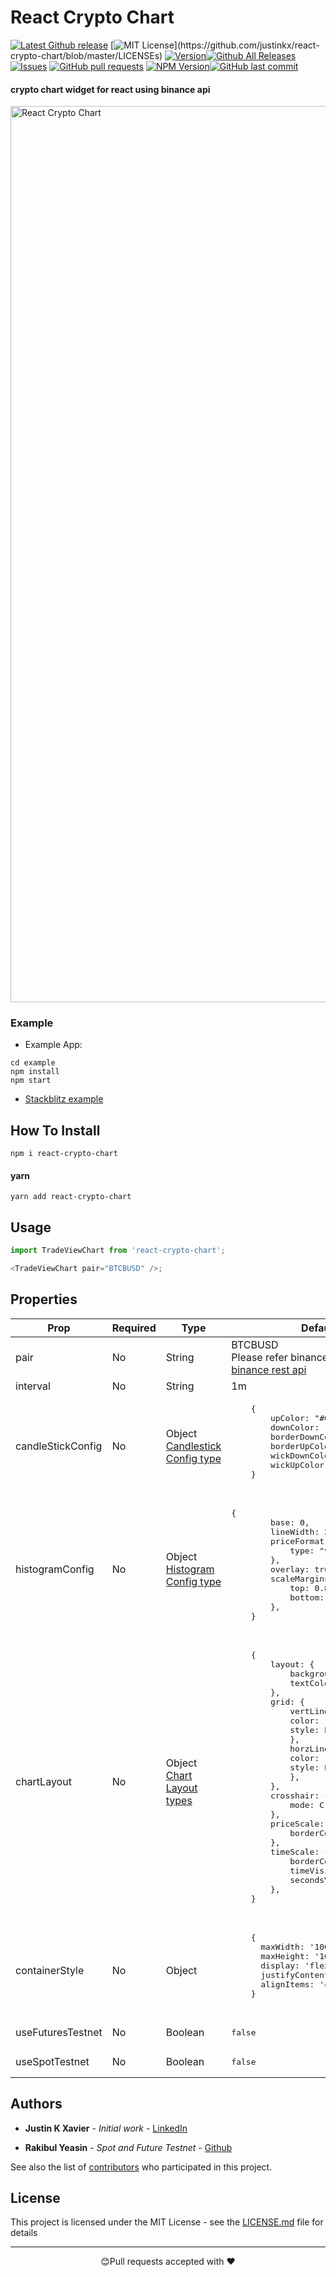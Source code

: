 # React Crypto Chart

[![Latest Github release](https://img.shields.io/github/release/justinkx/react-crypto-chart.svg)](https://github.com/justinkx/react-crypto-chart/releases/latest)
[![MIT License](https://img.shields.io/apm/l/atomic-design-ui.svg?)](https://github.com/justinkx/react-crypto-chart/blob/master/LICENSEs)
[![Version](https://badge.fury.io/gh/tterb%2FHyde.svg)](https://badge.fury.io/gh/tterb%2FHyde)[![Github All Releases](https://img.shields.io/github/downloads/justinkx/react-crypto-chart/total.svg?style=flat)]()[![Issues](https://img.shields.io/github/issues-raw/justinkx/react-crypto-chart.svg?maxAge=25000)](https://github.com/justinkx/react-crypto-chart/issues) [![GitHub pull requests](https://img.shields.io/github/issues-pr/justinkx/react-crypto-chart.svg?style=flat)]()
[![NPM Version](https://img.shields.io/npm/v/npm.svg?style=flat)]()[![GitHub last commit](https://img.shields.io/github/last-commit/justinkx/react-crypto-chart.svg?style=flat)]()

#### crypto chart widget for react using binance api

<img width="1434" alt="React Crypto Chart" src="https://user-images.githubusercontent.com/28846043/121532071-a4571e80-ca1c-11eb-9d08-3c8392737161.png">

### Example

- Example App:

```
cd example
npm install
npm start
```

- [Stackblitz example](https://stackblitz.com/edit/react-crypto-chart-jcogao)

## How To Install

```npm
npm i react-crypto-chart
```

#### yarn

```npm
yarn add react-crypto-chart
```

## Usage

```javascript
import TradeViewChart from 'react-crypto-chart';

<TradeViewChart pair="BTCBUSD" />;
```

## Properties

<table class="tg">
<thead>
  <tr>
    <th class="tg-0pky">Prop</th>
    <th class="tg-0pky">Required</th>
    <th class="tg-0pky">Type</th>
    <th class="tg-0pky">Default Value</th>
  </tr>
</thead>
<tbody>
  <tr>
    <td class="tg-0pky">pair</td>
    <td class="tg-0pky">No</td>
    <td class="tg-0pky">String</td>
    <td class="tg-0pky">BTCBUSD<br>Please refer binance api for more pairs<br><a href="https://github.com/binance/binance-spot-api-docs/blob/master/rest-api.md">binance rest api</a></td>
  </tr>
  <tr>
    <td class="tg-0pky">interval</td>
    <td class="tg-0pky">No</td>
    <td class="tg-0pky">String</td>
    <td class="tg-0pky">1m</td>
  </tr>
  <tr>
    <td class="tg-0pky">candleStickConfig</td>
    <td class="tg-0pky">No</td>
    <td class="tg-0pky">Object<br><a href="https://github.com/justinkx/react-crypto-chart/blob/readme/TYPES.md#candlestick-config-type" target="_blank" rel="noopener noreferrer">Candlestick Config type</a></td>
    <td class="tg-0pky">
    <pre>
    {
        upColor: "#00c176",
        downColor: "#cf304a",
        borderDownColor: "#cf304a",
        borderUpColor: "#00c176",
        wickDownColor: "#838ca1",
        wickUpColor: "#838ca1",
    }
    </pre>
    </td>
  </tr>
  <tr>
    <td class="tg-0pky">histogramConfig</td>
    <td class="tg-0pky">No</td>
    <td class="tg-0pky">Object<br><a href="https://github.com/justinkx/react-crypto-chart/blob/readme/TYPES.md#histogram-config-type" target="_blank" rel="noopener noreferrer">Histogram Config type</a></td>
    <td class="tg-0pky">
    <pre>{
        base: 0,
        lineWidth: 2,
        priceFormat: {
            type: "volume",
        },
        overlay: true,
        scaleMargins: {
            top: 0.8,
            bottom: 0,
        },
    }
  </pre>
    </td>
  </tr>
  <tr>
    <td class="tg-0pky">chartLayout</td>
    <td class="tg-0pky">No</td>
    <td class="tg-0pky">Object<br><a href="https://github.com/justinkx/react-crypto-chart/blob/readme/TYPES.md#chart-layout-types" target="_blank" rel="noopener noreferrer">Chart Layout types</a></td>
    <td class="tg-0pky">
    <pre>
    {
        layout: {
            backgroundColor: "#ededed",
            textColor: "#253248",
        },
        grid: {
            vertLines: {
            color: "#838fa3",
            style: LineStyle.SparseDotted,
            },
            horzLines: {
            color: "#838fa3",
            style: LineStyle.SparseDotted,
            },
        },
        crosshair: {
            mode: CrosshairMode.Normal,
        },
        priceScale: {
            borderColor: "#485c7b",
        },
        timeScale: {
            borderColor: "#485c7b",
            timeVisible: true,
            secondsVisible: false,
        },
    }
    </pre>
    </td>
  </tr>
  <tr>
    <td class="tg-0pky">containerStyle</td>
    <td class="tg-0pky">No</td>
    <td class="tg-0pky">Object</td>
    <td class="tg-0pky">
    <pre>
    {
      maxWidth: '100%',
      maxHeight: '100vh',
      display: 'flex',
      justifyContent: 'center',
      alignItems: 'center',
    }
  </pre></td>
  </tr>
  <tr>
    <td class="tg-0pky">useFuturesTestnet</td>
    <td class="tg-0pky">No</td>
    <td class="tg-0pky">Boolean</td>
    <td class="tg-0pky">
    <pre>false</pre>
    </td>
  </tr>
   <tr>
    <td class="tg-0pky">useSpotTestnet</td>
    <td class="tg-0pky">No</td>
    <td class="tg-0pky">Boolean</td>
    <td class="tg-0pky">
    <pre>false</pre>
    </td>
  </tr>
</tbody>
</table>

## Authors

- **Justin K Xavier** - _Initial work_ - [LinkedIn](https://www.linkedin.com/in/justin-k-xavier-59b82710a/)

- **Rakibul Yeasin** - _Spot and Future Testnet_ - [Github](https://github.com/dreygur)

See also the list of [contributors](https://github.com/justinkx/RNChallenge_1/graphs/contributors) who participated in this project.

## License

This project is licensed under the MIT License - see the [LICENSE.md](LICENSE.md) file for details

---

<p align="center">😊Pull requests accepted with ❤️</p>
